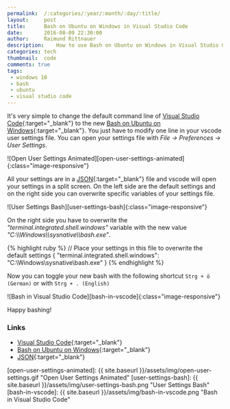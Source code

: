 ```yaml
---
permalink:	/:categories/:year/:month/:day/:title/
layout:     post
title:      Bash on Ubuntu on Windows in Visual Studio Code
date:       2016-08-09 22:30:00
author:     Raimund Rittnauer
description:    How to use Bash on Ubuntu on Windows in Visual Studio Code
categories: tech
thumbnail:  code
comments: true
tags:
 - windows 10
 - bash
 - ubuntu
 - visual studio code
---
```


It's very simple to change the default command line of [Visual Studio Code][1]{:target="_blank"} to the new [Bash on Ubuntu on Windows][2]{:target="_blank"}.
You just have to modify one line in your vscode user settings file.
You can open your settings file with _File -> Preferences -> User Settings_.

![Open User Settings Animated][open-user-settings-animated]{:class="image-responsive"}

All your settings are in a [JSON][3]{:target="_blank"} file and vscode will open your settings in a split screen. On the left side are the default settings
and on the right side you can overwrite specific variables of your settings file.

![User Settings Bash][user-settings-bash]{:class="image-responsive"}

On the right side you have to overwrite the _"terminal.integrated.shell.windows"_ variable with the new value _"C:\\\\Windows\\\\sysnative\\\\bash.exe"_.

{% highlight ruby %}
// Place your settings in this file to overwrite the default settings
{
    "terminal.integrated.shell.windows": "C:\\Windows\\sysnative\\bash.exe"
}
{% endhighlight %}

Now you can toggle your new bash with the following shortcut 
``
Strg + ö (German)
``
or with
``
Strg + . (English)
``

![Bash in Visual Studio Code][bash-in-vscode]{:class="image-responsive"}

Happy bashing!

### Links

- [Visual Studio Code][1]{:target="_blank"}
- [Bash on Ubuntu on Windows][2]{:target="_blank"}
- [JSON][3]{:target="_blank"}

[1]: https://code.visualstudio.com
[2]: https://msdn.microsoft.com/en-us/commandline/wsl/about
[3]: http://www.json.org/

[open-user-settings-animated]: {{ site.baseurl }}/assets/img/open-user-settings.gif "Open User Settings Animated"
[user-settings-bash]: {{ site.baseurl }}/assets/img/user-settings-bash.png "User Settings Bash"
[bash-in-vscode]: {{ site.baseurl }}/assets/img/bash-in-vscode.png "Bash in Visual Studio Code"
